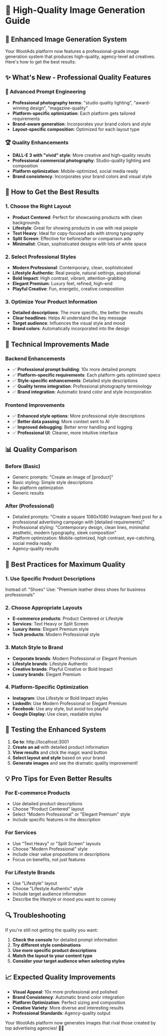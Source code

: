 # 🎨 High-Quality Image Generation Guide

## 🚀 **Enhanced Image Generation System**

Your WootAds platform now features a professional-grade image generation system that produces high-quality, agency-level ad creatives. Here's how to get the best results:

## ✨ **What's New - Professional Quality Features**

### 🎯 **Advanced Prompt Engineering**
- **Professional photography terms**: "studio quality lighting", "award-winning design", "magazine-quality"
- **Platform-specific optimization**: Each platform gets tailored requirements
- **Brand-aware generation**: Incorporates your brand colors and style
- **Layout-specific composition**: Optimized for each layout type

### 🏆 **Quality Enhancements**
- **DALL-E 3 with "vivid" style**: More creative and high-quality results
- **Professional commercial photography**: Studio-quality lighting and composition
- **Platform optimization**: Mobile-optimized, social media ready
- **Brand consistency**: Incorporates your brand colors and visual style

## 🎨 **How to Get the Best Results**

### 1. **Choose the Right Layout**
- **Product Centered**: Perfect for showcasing products with clean backgrounds
- **Lifestyle**: Great for showing products in use with real people
- **Text Heavy**: Ideal for copy-focused ads with strong typography
- **Split Screen**: Effective for before/after or comparison ads
- **Minimalist**: Clean, sophisticated designs with lots of white space

### 2. **Select Professional Styles**
- **Modern Professional**: Contemporary, clean, sophisticated
- **Lifestyle Authentic**: Real people, natural settings, aspirational
- **Bold Impact**: High contrast, vibrant, attention-grabbing
- **Elegant Premium**: Luxury feel, refined, high-end
- **Playful Creative**: Fun, energetic, creative composition

### 3. **Optimize Your Product Information**
- **Detailed descriptions**: The more specific, the better the results
- **Clear headlines**: Helps AI understand the key message
- **Target audience**: Influences the visual style and mood
- **Brand colors**: Automatically incorporated into the design

## 🔧 **Technical Improvements Made**

### **Backend Enhancements**
- ✅ **Professional prompt building**: 10x more detailed prompts
- ✅ **Platform-specific requirements**: Each platform gets optimized specs
- ✅ **Style-specific enhancements**: Detailed style descriptions
- ✅ **Quality terms integration**: Professional photography terminology
- ✅ **Brand integration**: Automatic brand color and style incorporation

### **Frontend Improvements**
- ✅ **Enhanced style options**: More professional style descriptions
- ✅ **Better data passing**: More context sent to AI
- ✅ **Improved debugging**: Better error handling and logging
- ✅ **Professional UI**: Cleaner, more intuitive interface

## 📊 **Quality Comparison**

### **Before (Basic)**
- Generic prompts: "Create an image of [product]"
- Basic styling: Simple style descriptions
- No platform optimization
- Generic results

### **After (Professional)**
- Detailed prompts: "Create a square 1080x1080 Instagram feed post for a professional advertising campaign with [detailed requirements]"
- Professional styling: "Contemporary design, clean lines, minimalist aesthetic, modern typography, sleek composition"
- Platform optimization: Mobile-optimized, high contrast, eye-catching, social media ready
- Agency-quality results

## 🎯 **Best Practices for Maximum Quality**

### 1. **Use Specific Product Descriptions**
Instead of: "Shoes"
Use: "Premium leather dress shoes for business professionals"

### 2. **Choose Appropriate Layouts**
- **E-commerce products**: Product Centered or Lifestyle
- **Services**: Text Heavy or Split Screen
- **Luxury items**: Elegant Premium style
- **Tech products**: Modern Professional style

### 3. **Match Style to Brand**
- **Corporate brands**: Modern Professional or Elegant Premium
- **Lifestyle brands**: Lifestyle Authentic
- **Creative brands**: Playful Creative or Bold Impact
- **Luxury brands**: Elegant Premium

### 4. **Platform-Specific Optimization**
- **Instagram**: Use Lifestyle or Bold Impact styles
- **LinkedIn**: Use Modern Professional or Elegant Premium
- **Facebook**: Use any style, but avoid too playful
- **Google Display**: Use clean, readable styles

## 🚀 **Testing the Enhanced System**

1. **Go to**: http://localhost:3001
2. **Create an ad** with detailed product information
3. **View results** and click the magic wand button
4. **Select layout and style** based on your brand
5. **Generate images** and see the dramatic quality improvement!

## 💡 **Pro Tips for Even Better Results**

### **For E-commerce Products**
- Use detailed product descriptions
- Choose "Product Centered" layout
- Select "Modern Professional" or "Elegant Premium" style
- Include specific features in the description

### **For Services**
- Use "Text Heavy" or "Split Screen" layouts
- Choose "Modern Professional" style
- Include clear value propositions in descriptions
- Focus on benefits, not just features

### **For Lifestyle Brands**
- Use "Lifestyle" layout
- Choose "Lifestyle Authentic" style
- Include target audience information
- Describe the lifestyle or mood you want to convey

## 🔍 **Troubleshooting**

If you're still not getting the quality you want:

1. **Check the console** for detailed prompt information
2. **Try different style combinations**
3. **Use more specific product descriptions**
4. **Match the layout to your content type**
5. **Consider your target audience when selecting styles**

## 📈 **Expected Quality Improvements**

- **Visual Appeal**: 10x more professional and polished
- **Brand Consistency**: Automatic brand color integration
- **Platform Optimization**: Perfect sizing and composition
- **Creative Variety**: More diverse and interesting results
- **Professional Standards**: Agency-quality output

Your WootAds platform now generates images that rival those created by top advertising agencies! 🎨✨

